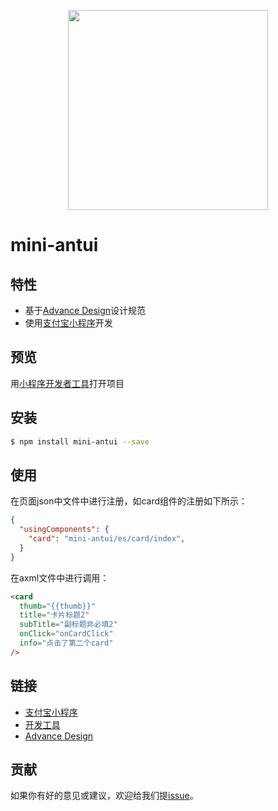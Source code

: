 <p align="center">
  <a href="http://alipaydesign.com">
    <img width="320" src="https://gw.alipayobjects.com/zos/rmsportal/CsCzHzlOkLDKyyRadsdD.png">
  </a>
</p>

# mini-antui

## 特性

- 基于[Advance Design](http://alipaydesign.com)设计规范
- 使用[支付宝小程序](https://mini.open.alipay.com/channel/miniIndex.htm)开发

## 预览

用[小程序开发者工具](https://docs.alipay.com/mini/ide/overview)打开项目

## 安装

```bash
$ npm install mini-antui --save
```

## 使用

在页面json中文件中进行注册，如card组件的注册如下所示：

```json
{
  "usingComponents": {
    "card": "mini-antui/es/card/index",
  }
}
```

在axml文件中进行调用：
```html
<card
  thumb="{{thumb}}"
  title="卡片标题2"
  subTitle="副标题非必填2"
  onClick="onCardClick"
  info="点击了第二个card"
/>
```

## 链接

- [支付宝小程序](https://mini.open.alipay.com/channel/miniIndex.htm)
- [开发工具](https://docs.alipay.com/mini/ide/overview)
- [Advance Design](http://alipaydesign.com)

## 贡献

如果你有好的意见或建议，欢迎给我们提[issue](https://github.com/ant-mini-program/mini-antui/issues)。
